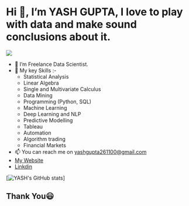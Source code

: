 # Hi 👋, I’m YASH GUPTA, I love to play with data and make sound conclusions about it.

 ![](https://komarev.com/ghpvc/?username=YASHGUPTA2611e&color=green)
- 👀 I’m Freelance Data Scientist.
- 💬 My key Skills :-
  - Statistical Analysis
  - Linear Algebra
  - Single and Multivariate Calculus
  - Data Mining
  - Programming (Python, SQL) 
  - Machine Learning 
  - Deep Learning and NLP
  - Predictive Modelling
  - Tableau
  - Automation
  - Algorithm trading
  - Financial Markets
- 📫 You can reach me on yashgupta261100@gmail.com
- [My Website]([https://yashguptazoro.netlify.app/])
- [Linkdin](https://www.linkedin.com/in/yash-gupta-3b1050167/)


[![YASH's GitHub stats](https://github-readme-stats.vercel.app/api?username=YASHGUPTA2611)]

## Thank You😃
<!---
YASHGUPTA2611/YASHGUPTA2611 is a ✨ special ✨ repository because its `README.md` (this file) appears on your GitHub profile.
You can click the Preview link to take a look at your changes.
--->

